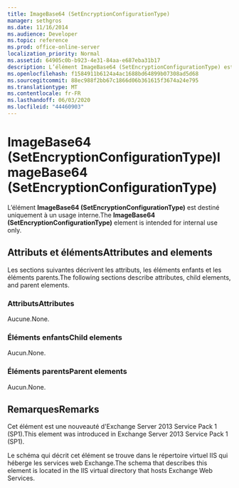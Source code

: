 ```yaml
---
title: ImageBase64 (SetEncryptionConfigurationType)
manager: sethgros
ms.date: 11/16/2014
ms.audience: Developer
ms.topic: reference
ms.prod: office-online-server
localization_priority: Normal
ms.assetid: 64905c0b-b923-4e31-84aa-e687eba31b17
description: L’élément ImageBase64 (SetEncryptionConfigurationType) est destiné uniquement à un usage interne.
ms.openlocfilehash: f1584911b6124a4ac1688bd64899b07308ad5d68
ms.sourcegitcommit: 88ec988f2bb67c1866d06b361615f3674a24e795
ms.translationtype: MT
ms.contentlocale: fr-FR
ms.lasthandoff: 06/03/2020
ms.locfileid: "44460903"
---
```

# <a name="imagebase64-setencryptionconfigurationtype"></a><span data-ttu-id="83a08-103">ImageBase64 (SetEncryptionConfigurationType)</span><span class="sxs-lookup"><span data-stu-id="83a08-103">ImageBase64 (SetEncryptionConfigurationType)</span></span>

<span data-ttu-id="83a08-104">L’élément **ImageBase64 (SetEncryptionConfigurationType)** est destiné uniquement à un usage interne.</span><span class="sxs-lookup"><span data-stu-id="83a08-104">The **ImageBase64 (SetEncryptionConfigurationType)** element is intended for internal use only.</span></span> 

## <a name="attributes-and-elements"></a><span data-ttu-id="83a08-105">Attributs et éléments</span><span class="sxs-lookup"><span data-stu-id="83a08-105">Attributes and elements</span></span>

<span data-ttu-id="83a08-106">Les sections suivantes décrivent les attributs, les éléments enfants et les éléments parents.</span><span class="sxs-lookup"><span data-stu-id="83a08-106">The following sections describe attributes, child elements, and parent elements.</span></span>
  
### <a name="attributes"></a><span data-ttu-id="83a08-107">Attributs</span><span class="sxs-lookup"><span data-stu-id="83a08-107">Attributes</span></span>

<span data-ttu-id="83a08-108">Aucune.</span><span class="sxs-lookup"><span data-stu-id="83a08-108">None.</span></span>
  
### <a name="child-elements"></a><span data-ttu-id="83a08-109">Éléments enfants</span><span class="sxs-lookup"><span data-stu-id="83a08-109">Child elements</span></span>

<span data-ttu-id="83a08-110">Aucun.</span><span class="sxs-lookup"><span data-stu-id="83a08-110">None.</span></span>
  
### <a name="parent-elements"></a><span data-ttu-id="83a08-111">Éléments parents</span><span class="sxs-lookup"><span data-stu-id="83a08-111">Parent elements</span></span>

<span data-ttu-id="83a08-112">Aucun.</span><span class="sxs-lookup"><span data-stu-id="83a08-112">None.</span></span>
  
## <a name="remarks"></a><span data-ttu-id="83a08-113">Remarques</span><span class="sxs-lookup"><span data-stu-id="83a08-113">Remarks</span></span>

<span data-ttu-id="83a08-114">Cet élément est une nouveauté d'Exchange Server 2013 Service Pack 1 (SP1).</span><span class="sxs-lookup"><span data-stu-id="83a08-114">This element was introduced in Exchange Server 2013 Service Pack 1 (SP1).</span></span>
  
<span data-ttu-id="83a08-115">Le schéma qui décrit cet élément se trouve dans le répertoire virtuel IIS qui héberge les services web Exchange.</span><span class="sxs-lookup"><span data-stu-id="83a08-115">The schema that describes this element is located in the IIS virtual directory that hosts Exchange Web Services.</span></span>
  

